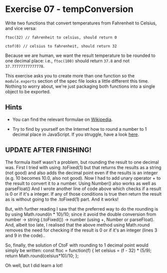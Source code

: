 # Exercise 07 - tempConversion

Write two functions that convert temperatures from Fahrenheit to Celsius, and vice versa:
```
ftoc(32) // fahrenheit to celsius, should return 0

ctof(0) // celsius to fahrenheit, should return 32
```

Because we are human, we want the result temperature to be rounded to one decimal place: i.e., `ftoc(100)` should return `37.8` and not `37.77777777777778`.

This exercise asks you to create more than one function so the `module.exports` section of the spec file looks a little different this time.  Nothing to worry about, we're just packaging both functions into a single object to be exported.

## Hints
- You can find the relevant formulae on [Wikipedia](https://en.wikipedia.org/wiki/Conversion_of_units_of_temperature).

- Try to find by yourself on the Internet how to round a number to 1 decimal place in JavaScript. If you struggle, have a look [here](https://stackoverflow.com/q/7342957/5433628).

## UPDATE AFTER FINISHING!
The formula itself wasn't a problem, but rounding the result to one decimal was.
First I tried with using .toFixed(1) but that returns the results as a string (not good) and also adds the decimal point even if the results is an integer (e.g. 10 becomes 10.0, also not good).
Now I had to add unary operator + to the result to convert it to a number. Using Number() also works as well as parseFloat()
And I wrote another line of code above which checks if a result is 0 or if it's a integer. If any of those conditions is true then return the result as is without going to the .toFixed(1) part. And it works!

But, with further reading I saw that the preferred way to do the rounding is by using Math.round(n * 10)/10; since it avoid the double conversion from number -> string (.toFixed()) -> number (using +, Number or parseFloat).
And, albeit too late, I realised that the above method using Math.round removes the need for checking if the result is 0 or if it's an integer (lines 3 and 9 in the code)..

So, finally, the solution of CtoF with rounding to 1 decimal point would simply be written: 
const ftoc = function(f) {
  let celsius = (f - 32) * (5/9);
	return Math.round(celsius*10)/10;
};

Oh well, but I did learn a lot!
